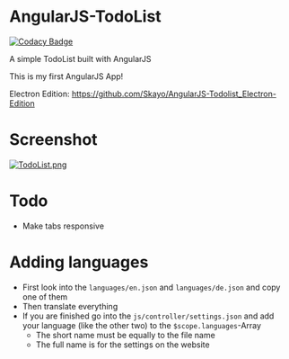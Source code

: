 # AngularJS-TodoList
[![Codacy Badge](https://api.codacy.com/project/badge/Grade/85db5afb8f0d4ae7a0a16bb1a17759aa)](https://www.codacy.com?utm_source=github.com&amp;utm_medium=referral&amp;utm_content=Skayo/AngularJS-TodoList&amp;utm_campaign=Badge_Grade)

A simple TodoList built with AngularJS

This is my first AngularJS App!

Electron Edition: https://github.com/Skayo/AngularJS-Todolist_Electron-Edition

# Screenshot
[![TodoList.png](https://s21.postimg.org/flau7kxef/Todo_List.png)]()

# Todo
- Make tabs responsive

# Adding languages
- First look into the ``languages/en.json`` and ``languages/de.json`` and copy one of them
- Then translate everything
- If you are finished go into the ``js/controller/settings.json`` and add your language (like the other two) to the ``$scope.languages``-Array
  - The short name must be equally to the file name
  - The full name is for the settings on the website

